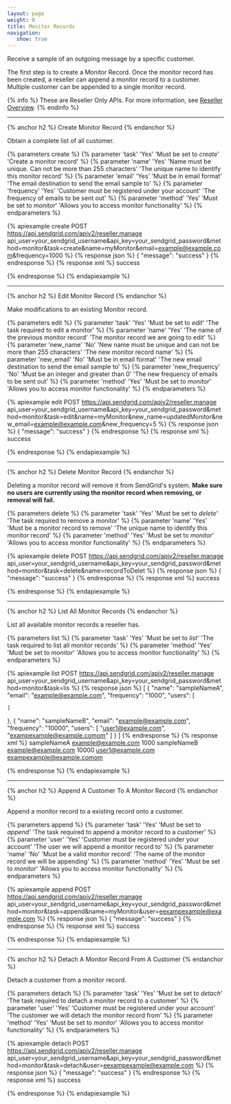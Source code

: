 ```yaml
---
layout: page
weight: 0
title: Monitor Records
navigation:
   show: true
---
```


Receive a sample of an outgoing message by a specific customer.

The first step is to create a Monitor Record. Once the monitor record has been created, a reseller can append a monitor record to a customer. Multiple customer can be appended to a single monitor record.

{% info %}
These are Reseller Only APIs. For more information, see [Reseller Overview](https://sendgrid.com/docs/API_Reference/Web_API/Reseller_API/index.html).
{% endinfo %}

* * * * *

{% anchor h2 %}
Create Monitor Record 
{% endanchor %}

Obtain a complete list of all customer.


{% parameters create %}
 {% parameter 'task' 'Yes' 'Must be set to <em>create</em>' 'Create a monitor record' %}
 {% parameter 'name' 'Yes' 'Name must be unique. Can not be more than 255 characters' 'The unique name to identify this monitor record' %}
 {% parameter 'email' 'Yes' 'Must be in email format' 'The email destination to send the email sample to' %}
 {% parameter 'frequency' 'Yes' 'Customer must be registered under your account' 'The frequency of emails to be sent out' %}
 {% parameter 'method' 'Yes' 'Must be set to <em>monitor</em>' 'Allows you to access monitor functionality' %}
{% endparameters %}


{% apiexample create POST https://api.sendgrid.com/apiv2/reseller.manage api_user=your_sendgrid_username&api_key=your_sendgrid_password&method=monitor&task=create&name=myMonitor&email=example@example.com&frequency=1000 %}
  {% response json %}
{
  "message": "success"
}
  {% endresponse %}
  {% response xml %}
<result>
   <message>success</message>
</result>

  {% endresponse %}
{% endapiexample %}

* * * * *

{% anchor h2 %}
Edit Monitor Record 
{% endanchor %}

Make modifications to an existing Monitor record.


{% parameters edit %}
 {% parameter 'task' 'Yes' 'Must be set to <em>edit</em>' 'The task required to edit a monitor' %}
 {% parameter 'name' 'Yes' 'The name of the previous monitor record' 'The monitor record we are going to edit' %}
 {% parameter 'new_name' 'No' 'New name must be unique and can not be more than 255 characters' 'The new monitor record name' %}
 {% parameter 'new_email' 'No' 'Must be in email format' 'The new email destination to send the email sample to' %}
 {% parameter 'new_frequency' 'No' 'Must be an integer and greater than 0' 'The new frequency of emails to be sent out' %}
 {% parameter 'method' 'Yes' 'Must be set to <em>monitor</em>' 'Allows you to access monitor functionality' %}
{% endparameters %}


{% apiexample edit POST https://api.sendgrid.com/apiv2/reseller.manage api_user=your_sendgrid_username&api_key=your_sendgrid_password&method=monitor&task=edit&name=myMonitor&new_name=updatedMonitor&new_email=example@example.com&new_frequency=5 %}
  {% response json %}
{
  "message": "success"
}
  {% endresponse %}
  {% response xml %}
<result>
   <message>success</message>
</result>

  {% endresponse %}
{% endapiexample %}

* * * * *

{% anchor h2 %}
Delete Monitor Record 
{% endanchor %}

Deleting a monitor record will remove it from SendGrid's system. **Make sure no users are currently using the monitor record when removing, or removal will fail.**


{% parameters delete %}
 {% parameter 'task' 'Yes' 'Must be set to <em>delete</em>' 'The task required to remove a monitor' %}
 {% parameter 'name' 'Yes' 'Must be a monitor record to remove' 'The unique name to identify this monitor record' %}
 {% parameter 'method' 'Yes' 'Must be set to <em>monitor</em>' 'Allows you to access monitor functionality' %}
{% endparameters %}


{% apiexample delete POST https://api.sendgrid.com/apiv2/reseller.manage api_user=your_sendgrid_username&api_key=your_sendgrid_password&method=monitor&task=delete&name=recordToDelet %}
  {% response json %}
{
  "message": "success"
}
  {% endresponse %}
  {% response xml %}
<result>
   <message>success</message>
</result>

  {% endresponse %}
{% endapiexample %}

* * * * *

{% anchor h2 %}
List All Monitor Records 
{% endanchor %}

List all available monitor records a reseller has.


{% parameters list %}
 {% parameter 'task' 'Yes' 'Must be set to <em>list</em>' 'The task required to list all monitor records' %}
 {% parameter 'method' 'Yes' 'Must be set to <em>monitor</em>' 'Allows you to access monitor functionality' %}
{% endparameters %}


{% apiexample list POST https://api.sendgrid.com/apiv2/reseller.manage api_user=your_sendgrid_username&api_key=your_sendgrid_password&method=monitor&task=lis %}
  {% response json %}
[
  {
    "name": "sampleNameA",
    "email": "example@example.com",
    "frequency": "1000",
    "users": [

    ]
  },
  {
    "name": "sampleNameB",
    "email": "example@example.com",
    "frequency": "10000",
    "users": [
      "user1@example.com",
      "exampexample@example.comom"
    ]
  }
]
  {% endresponse %}
  {% response xml %}
<monitors>
   <monitor>
      <name>sampleNameA</name>
      <email>example@example.com</email>
      <frequency>1000</frequency>
      <users/>
   </monitor>
   <monitor>
      <name>sampleNameB</name>
      <email>example@example.com</email>
      <frequency>10000</frequency>
      <users>
         <user>user1@example.com</user>
         <user>exampexample@example.comom</user>
      </users>
   </monitor>
</monitors>

  {% endresponse %}
{% endapiexample %}

* * * * *

{% anchor h2 %}
Append A Customer To A Monitor Record 
{% endanchor %}

Append a monitor record to a existing record onto a customer.


{% parameters append %}
 {% parameter 'task' 'Yes' 'Must be set to <em>append</em>' 'The task required to append a monitor record to a customer' %}
 {% parameter 'user' 'Yes' 'Customer must be registered under your account' 'The user we will append a monitor record to' %}
 {% parameter 'name' 'No' 'Must be a valid monitor record' 'The name of the monitor record we will be appending' %}
 {% parameter 'method' 'Yes' 'Must be set to <em>monitor</em>' 'Allows you to access monitor functionality' %}
{% endparameters %}


{% apiexample append POST https://api.sendgrid.com/apiv2/reseller.manage api_user=your_sendgrid_username&api_key=your_sendgrid_password&method=monitor&task=append&name=myMonitor&user=eexampexample@example.com %}
  {% response json %}
{
  "message": "success"
}
  {% endresponse %}
  {% response xml %}
<result>
   <message>success</message>
</result>

  {% endresponse %}
{% endapiexample %}

* * * * *

{% anchor h2 %}
Detach A Monitor Record From A Customer 
{% endanchor %}

Detach a customer from a monitor record.


{% parameters detach %}
 {% parameter 'task' 'Yes' 'Must be set to <em>detach</em>' 'The task required to detach a monitor record to a customer' %}
 {% parameter 'user' 'Yes' 'Customer must be registered under your account' 'The customer we will detach the monitor record from' %}
 {% parameter 'method' 'Yes' 'Must be set to <em>monitor</em>' 'Allows you to access monitor functionality' %}
{% endparameters %}


{% apiexample detach POST https://api.sendgrid.com/apiv2/reseller.manage api_user=your_sendgrid_username&api_key=your_sendgrid_password&method=monitor&task=detach&user=eexampexample@example.com %}
  {% response json %}
{
  "message": "success"
}
  {% endresponse %}
  {% response xml %}
<result>
   <message>success</message>
</result>

  {% endresponse %}
{% endapiexample %}

